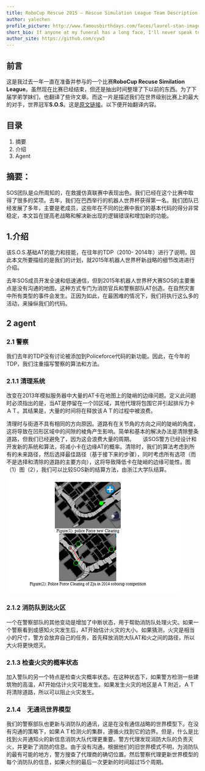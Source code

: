 ```yaml
---
title: RoboCup Rescue 2015 – Rescue Simulation League Team Description S.O.S (Iran)
author: yalechen
profile_picture: http://www.famousbirthdays.com/faces/laurel-stan-image.jpg
short_bio: If anyone at my funeral has a long face, I'll never speak to him again.
author_site: https://github.com/cyw3
---
```


## 前言

这是我过去一年一直在准备并参与的一个比赛**RoboCup Recuse Similation League**。虽然现在比赛已经结束，但还是抽出时间整理了下以前的东西。为了下届学弟学妹们，也翻译了些许文章。而这一片是描述我们在世界级别比赛上的最大的对手，世界冠军**S.O.S**。这是[原文链接](http://roborescue.sourceforge.net/2015/TDP/S.O.S.%20-%20Agent%20&%20Multi-Agent%20Challenge.pdf)。以下便开始翻译内容。

## 目录

1. 摘要
2. 介绍
3. Agent

## 摘要：

SOS团队是众所周知的，在救援仿真联赛中表现出色。我们已经在这个比赛中取得了很多的奖项。去年，我们在巴西举行的机器人世界杯获得第一名。我们团队已经发展了多年，主要是老成员，这些年在不同的比赛中我们的基本代码的得分非常稳定，本文旨在提高老战略和解决新出现的逻辑错误和增加新的功能。

## 1.介绍

该S.O.S.基础AT的能力和技能，在往年的TDP（2010- 2014年）进行了说明，因此本文所要描绘的是我们的计划，就2015年机器人世界杯新战略的细节改进进行介绍。

去年SOS成员开发全速和低速通信，但到2015年机器人世界杯大赛SOS的主要重点是没有沟通的地图，这种方式专门为消防官兵和警察部队AT创造。在自然灾害中所有类型的事件会发生。正因为如此，在最困难的情况下，我们将执行这么多的活动，来操纵我们的代码。
  
## 2 agent

### 2.1 警察

我们去年的TDP没有讨论被添加到Policeforce代码的新功能。因此，在今年的TDP，我们注重描写警察的算法和方法。

### 2.1.1 清理系统

改变在2013年模拟服务器中大量的AT卡在地图上的陡峭的边缘问题。定义此问题时必须指出的是，当AT是停留在一个凹区域，其他代理将包围它并引起排斥力卡ＡＴ。其结果是，大量的时间将在释放该ＡＴ的过程中被浪费。

清理时与街道不具有相同的方向原因。道路有在关节角的方向之间的陡峭的角度，这将导致在凹形区域中的间隙的棱角产生影响。简单和基本的解决办法是清除整条道路，但我们已经避免了，因为这会浪费大量的周期。
　
该SOS警方已经设计和开发新的系统和算法，将减小卡在边缘AT的概率。清除时，我们的算法考虑到所有的未来路径，然后选择最佳路径（基于接下来的步骤），同时考虑所有选项（而不是选择和清除的道路的主要方向），这将导致降低卡在陡峭的边缘可能性。图（1）图（2），我们可以比较SOS新的结算方法，由浙江大学队结算。
 
![SOS](/img/SOS.png)


### 2.1.2 消防队到达火区

一个在警察部队的其他变动是增加了中断状态，用于帮助消防队处理火灾。如果一个警察看到或感知火灾发生后，AT开始估计火灾的大小。如果猜测，火灾是相当小的尺寸，警方会放弃自己的任务，首先释放消防大队AT和火之间的路径，所以大火将更快熄灭。

### 2.1.3 检查火灾的概率状态

加入警队的另一个特点是检查火灾概率状态。在这种状态下，如果警方检测一些建筑物的高温，AT开始估计火灾可能发生。如果发生火灾的地区是ＡＴ附近，ＡＴ将清除道路，所以可以阻止火灾发生。

### 2.1.4　无通讯世界模型

我们的警察部队也更新与消防队的通讯，这是在没有通信战略的世界模型下。在没有沟通的策略下，如果ＡＴ检测火的集群，遵循火找到它的边界。但是，什么是比找到火并通知火的新信息消防大队代理更重要。警方代理发现消防大队的负责灭火，并更新了消防的信息。由于没有沟通，根据他们的旧世界模式不明，为消防队的最有可能的地方，警方搜查了代理商的确切位置。然后警察代理更新世界模型的每个消防队的信息，如果火剂的最后一次更新的时间超过15个周期。



